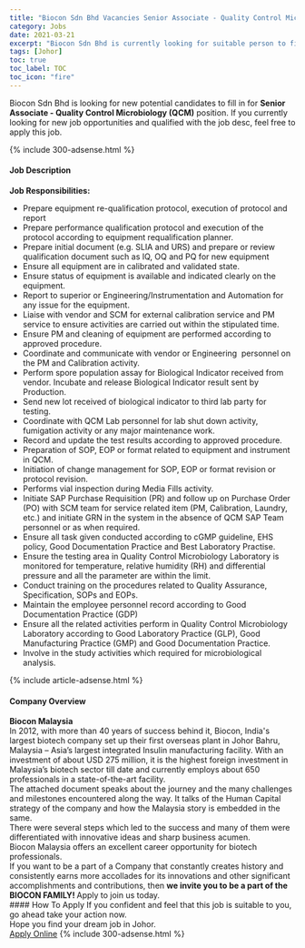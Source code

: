 ```yaml
---
title: "Biocon Sdn Bhd Vacancies Senior Associate - Quality Control Microbiology (QCM)" 
category: Jobs 
date: 2021-03-21 
excerpt: "Biocon Sdn Bhd is currently looking for suitable person to fill in the Senior Associate - Quality Control Microbiology (QCM) which based in Johor" 
tags: [Johor] 
toc: true 
toc_label: TOC 
toc_icon: "fire" 
--- 
```


<p>Biocon Sdn Bhd is looking for new potential candidates to fill in for <b>Senior Associate - Quality Control Microbiology (QCM)</b> position. If you currently looking for new job opportunities and qualified with the job desc, feel free to apply this job.
</p>{% include 300-adsense.html %} 
<div><div><h4>Job Description</h4></div><div><div><span><div><div><strong>Job Responsibilities:</strong></div><ul><li>Prepare equipment re-qualification protocol, execution of protocol and report</li><li>Prepare performance qualification protocol and execution of the protocol according to equipment requalification planner.</li><li>Prepare initial document (e.g. SLIA and URS) and prepare or review qualification document such as IQ, OQ and PQ for new equipment</li><li>Ensure all equipment are in calibrated and validated state.</li><li>Ensure status of equipment is available and indicated clearly on the equipment.</li><li>Report to superior or Engineering/Instrumentation and Automation for any issue for the equipment.</li><li>Liaise with vendor and SCM for external calibration service and PM service to ensure activities are carried out within the stipulated time.</li><li>Ensure PM and cleaning of equipment are performed according to approved procedure.</li><li>Coordinate and communicate with vendor or Engineering&#160; personnel on the PM and Calibration activity.</li><li>Perform spore population assay for Biological Indicator received from vendor. Incubate and release Biological Indicator result sent by Production.</li><li>Send new lot received of biological indicator to third lab party for testing.</li><li>Coordinate with QCM Lab personnel for lab shut down activity, fumigation activity or any major maintenance work.</li><li>Record and update the test results according to approved procedure.</li><li>Preparation of SOP, EOP or format related to equipment and instrument in QCM.</li><li>Initiation of change management for SOP, EOP or format revision or protocol revision.</li><li>Performs vial inspection during Media Fills activity.</li><li>Initiate SAP Purchase Requisition (PR) and follow up on Purchase Order (PO) with SCM team for service related item (PM, Calibration, Laundry, etc.) and initiate GRN in the system in the absence of QCM SAP Team personnel or as when required.</li><li>Ensure all task given conducted according to cGMP guideline, EHS policy, Good Documentation Practice and Best Laboratory Practise.</li><li>Ensure the testing area in Quality Control Microbiology Laboratory is monitored for temperature, relative humidity (RH) and differential pressure and all the parameter are within the limit.</li><li>Conduct training on the procedures related to Quality Assurance, Specification, SOPs and EOPs.&#160;&#160;</li><li>Maintain the employee personnel record according to Good Documentation Practice (GDP)</li><li>Ensure all the related activities perform in Quality Control Microbiology Laboratory according to Good Laboratory Practice (GLP), Good Manufacturing Practice (GMP) and Good Documentation Practice.</li><li>Involve in the study activities which required for microbiological analysis.</li></ul></div></span></div></div></div> 
{% include article-adsense.html %} 
<div><div><h4>Company Overview</h4></div><div><div><span><div><div>
<strong>Biocon Malaysia</strong></div>
<div>
	In 2012, with more than 40 years of success behind it, Biocon, India's largest biotech company set up their first overseas plant in Johor Bahru, Malaysia &#8211; Asia&#8217;s largest integrated Insulin manufacturing facility. With an investment of about USD 275 million, it is the highest foreign investment in Malaysia&#8217;s biotech sector till date and currently employs about 650 professionals in a state-of-the-art facility.<br>
	The attached document speaks about the journey and the many challenges and milestones encountered along the way. It talks of the Human Capital strategy of the company and how the Malaysia story is embedded in the same.<br>
	There were several steps which led to the success and many of them were differentiated with innovative ideas and sharp business acumen.</div>
<div>
	Biocon Malaysia offers an excellent career opportunity for biotech professionals.</div>
<div>
	If you want to be a part of a Company that constantly creates history and consistently earns more accollades for its innovations and other significant accomplishments and contributions, then <strong>we invite you to be a part of the BIOCON FAMILY! </strong>Apply to join us today.</div></div></span></div></div></div> 
#### How To Apply 
If you confident and feel that this job is suitable to you, go ahead take your action now. <br/> 
Hope you find your dream job in Johor. <br/> 
<a href="https://www.jobstreet.com.my/en/job/senior-associate-quality-control-microbiology-qcm-4511243?jobId=jobstreet-my-job-4511243&" class="btn btn--info" target="_blank" rel="nofollow noopenner">Apply Online</a> 
{% include 300-adsense.html %} 